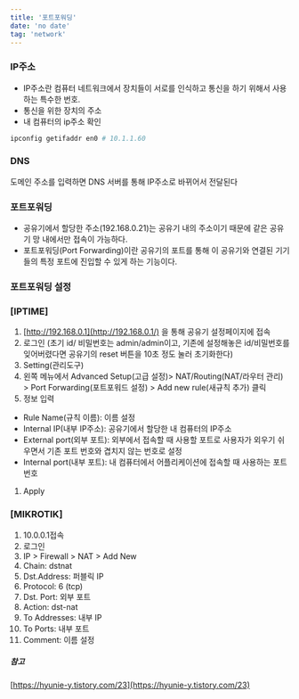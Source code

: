 ```yaml
---
title: '포트포워딩'
date: 'no date'
tag: 'network'
---
```


### IP주소

- IP주소란 컴퓨터 네트워크에서 장치들이 서로를 인식하고 통신을 하기 위해서 사용하는 특수한 번호.
- 통신을 위한 장치의 주소
- 내 컴퓨터의 ip주소 확인

```bash
ipconfig getifaddr en0 # 10.1.1.60
```

### DNS

도메인 주소를 입력하면 DNS 서버를 통해 IP주소로 바뀌어서 전달된다

### 포트포워딩

- 공유기에서 할당한 주소(192.168.0.21)는 공유기 내의 주소이기 때문에 같은 공유기 망 내에서만 접속이 가능하다.
- 포트포워딩(Port Forwarding)이란 공유기의 포트를 통해 이 공유기와 연결된 기기들의 특정 포트에 진입할 수 있게 하는 기능이다.

### 포트포워딩 설정

### [IPTIME]

1. [http://192.168.0.1](http://192.168.0.1/) 을 통해 공유기 설정페이지에 접속
2. 로그인 (초기 id/ 비밀번호는 admin/admin이고, 기존에 설정해놓은 id/비밀번호를 잊어버렸다면 공유기의 reset 버튼을 10초 정도 눌러 초기화한다)
3. Setting(관리도구)
4. 왼쪽 메뉴에서 Advanced Setup(고급 설정)> NAT/Routing(NAT/라우터 관리) > Port Forwarding(포트포워드 설정) > Add new rule(새규칙 추가) 클릭
5. 정보 입력

- Rule Name(규칙 이름): 이름 설정
- Internal IP(내부 IP주소): 공유기에서 할당한 내 컴퓨터의 IP주소
- External port(외부 포트): 외부에서 접속할 때 사용할 포트로 사용자가 외우기 쉬우면서 기존 포트 번호와 겹치지 않는 번호로 설정
- Internal port(내부 포트): 내 컴퓨터에서 어플리케이션에 접속할 때 사용하는 포트번호

1. Apply

### [MIKROTIK]

1. 10.0.0.1접속
2. 로그인
3. IP > Firewall > NAT > Add New
4. Chain: dstnat
5. Dst.Address: 퍼블릭 IP
6. Protocol: 6 (tcp)
7. Dst. Port: 외부 포트
8. Action: dst-nat
9. To Addresses: 내부 IP
10. To Ports: 내부 포트
11. Comment: 이름 설정

##### 참고

[https://hyunie-y.tistory.com/23](https://hyunie-y.tistory.com/23)
